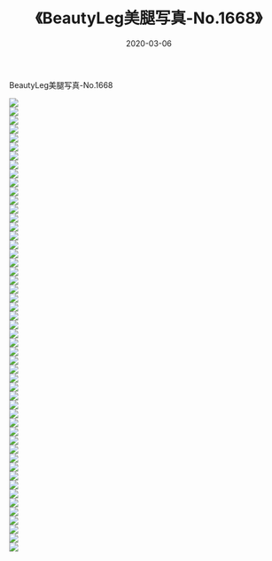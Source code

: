 ﻿---
layout: post
title:  《BeautyLeg美腿写真-No.1668》
date:   2020-03-06
img: http://img.660000.xyz/Sharelink/网络美图/2020/BeautyLeg美腿写真-No.1668/000.jpg
categories: [美女, 清纯, 唯美]
---

BeautyLeg美腿写真-No.1668

  ![](http://img.660000.xyz/Sharelink/网络美图/2020/BeautyLeg美腿写真-No.1668/001.jpg) <br> ![](http://img.660000.xyz/Sharelink/网络美图/2020/BeautyLeg美腿写真-No.1668/002.jpg) <br> ![](http://img.660000.xyz/Sharelink/网络美图/2020/BeautyLeg美腿写真-No.1668/003.jpg) <br> ![](http://img.660000.xyz/Sharelink/网络美图/2020/BeautyLeg美腿写真-No.1668/004.jpg) <br> ![](http://img.660000.xyz/Sharelink/网络美图/2020/BeautyLeg美腿写真-No.1668/005.jpg) <br> ![](http://img.660000.xyz/Sharelink/网络美图/2020/BeautyLeg美腿写真-No.1668/006.jpg) <br> ![](http://img.660000.xyz/Sharelink/网络美图/2020/BeautyLeg美腿写真-No.1668/007.jpg) <br> ![](http://img.660000.xyz/Sharelink/网络美图/2020/BeautyLeg美腿写真-No.1668/008.jpg) <br> ![](http://img.660000.xyz/Sharelink/网络美图/2020/BeautyLeg美腿写真-No.1668/009.jpg) <br> ![](http://img.660000.xyz/Sharelink/网络美图/2020/BeautyLeg美腿写真-No.1668/010.jpg) <br> ![](http://img.660000.xyz/Sharelink/网络美图/2020/BeautyLeg美腿写真-No.1668/011.jpg) <br> ![](http://img.660000.xyz/Sharelink/网络美图/2020/BeautyLeg美腿写真-No.1668/012.jpg) <br> ![](http://img.660000.xyz/Sharelink/网络美图/2020/BeautyLeg美腿写真-No.1668/013.jpg) <br> ![](http://img.660000.xyz/Sharelink/网络美图/2020/BeautyLeg美腿写真-No.1668/014.jpg) <br> ![](http://img.660000.xyz/Sharelink/网络美图/2020/BeautyLeg美腿写真-No.1668/015.jpg) <br> ![](http://img.660000.xyz/Sharelink/网络美图/2020/BeautyLeg美腿写真-No.1668/016.jpg) <br> ![](http://img.660000.xyz/Sharelink/网络美图/2020/BeautyLeg美腿写真-No.1668/017.jpg) <br> ![](http://img.660000.xyz/Sharelink/网络美图/2020/BeautyLeg美腿写真-No.1668/018.jpg) <br> ![](http://img.660000.xyz/Sharelink/网络美图/2020/BeautyLeg美腿写真-No.1668/019.jpg) <br> ![](http://img.660000.xyz/Sharelink/网络美图/2020/BeautyLeg美腿写真-No.1668/020.jpg) <br> ![](http://img.660000.xyz/Sharelink/网络美图/2020/BeautyLeg美腿写真-No.1668/021.jpg) <br> ![](http://img.660000.xyz/Sharelink/网络美图/2020/BeautyLeg美腿写真-No.1668/022.jpg) <br> ![](http://img.660000.xyz/Sharelink/网络美图/2020/BeautyLeg美腿写真-No.1668/023.jpg) <br> ![](http://img.660000.xyz/Sharelink/网络美图/2020/BeautyLeg美腿写真-No.1668/024.jpg) <br> ![](http://img.660000.xyz/Sharelink/网络美图/2020/BeautyLeg美腿写真-No.1668/025.jpg) <br> ![](http://img.660000.xyz/Sharelink/网络美图/2020/BeautyLeg美腿写真-No.1668/026.jpg) <br> ![](http://img.660000.xyz/Sharelink/网络美图/2020/BeautyLeg美腿写真-No.1668/027.jpg) <br> ![](http://img.660000.xyz/Sharelink/网络美图/2020/BeautyLeg美腿写真-No.1668/028.jpg) <br> ![](http://img.660000.xyz/Sharelink/网络美图/2020/BeautyLeg美腿写真-No.1668/029.jpg) <br> ![](http://img.660000.xyz/Sharelink/网络美图/2020/BeautyLeg美腿写真-No.1668/030.jpg) <br> ![](http://img.660000.xyz/Sharelink/网络美图/2020/BeautyLeg美腿写真-No.1668/031.jpg) <br> ![](http://img.660000.xyz/Sharelink/网络美图/2020/BeautyLeg美腿写真-No.1668/032.jpg) <br> ![](http://img.660000.xyz/Sharelink/网络美图/2020/BeautyLeg美腿写真-No.1668/033.jpg) <br> ![](http://img.660000.xyz/Sharelink/网络美图/2020/BeautyLeg美腿写真-No.1668/034.jpg) <br> ![](http://img.660000.xyz/Sharelink/网络美图/2020/BeautyLeg美腿写真-No.1668/035.jpg) <br> ![](http://img.660000.xyz/Sharelink/网络美图/2020/BeautyLeg美腿写真-No.1668/036.jpg) <br> ![](http://img.660000.xyz/Sharelink/网络美图/2020/BeautyLeg美腿写真-No.1668/037.jpg) <br> ![](http://img.660000.xyz/Sharelink/网络美图/2020/BeautyLeg美腿写真-No.1668/038.jpg) <br> ![](http://img.660000.xyz/Sharelink/网络美图/2020/BeautyLeg美腿写真-No.1668/039.jpg) <br> ![](http://img.660000.xyz/Sharelink/网络美图/2020/BeautyLeg美腿写真-No.1668/040.jpg) <br> ![](http://img.660000.xyz/Sharelink/网络美图/2020/BeautyLeg美腿写真-No.1668/041.jpg) <br> ![](http://img.660000.xyz/Sharelink/网络美图/2020/BeautyLeg美腿写真-No.1668/042.jpg) <br> ![](http://img.660000.xyz/Sharelink/网络美图/2020/BeautyLeg美腿写真-No.1668/043.jpg) <br> ![](http://img.660000.xyz/Sharelink/网络美图/2020/BeautyLeg美腿写真-No.1668/044.jpg) <br> ![](http://img.660000.xyz/Sharelink/网络美图/2020/BeautyLeg美腿写真-No.1668/045.jpg) <br> ![](http://img.660000.xyz/Sharelink/网络美图/2020/BeautyLeg美腿写真-No.1668/046.jpg) <br> ![](http://img.660000.xyz/Sharelink/网络美图/2020/BeautyLeg美腿写真-No.1668/047.jpg) <br> ![](http://img.660000.xyz/Sharelink/网络美图/2020/BeautyLeg美腿写真-No.1668/048.jpg) <br> ![](http://img.660000.xyz/Sharelink/网络美图/2020/BeautyLeg美腿写真-No.1668/049.jpg) <br> ![](http://img.660000.xyz/Sharelink/网络美图/2020/BeautyLeg美腿写真-No.1668/050.jpg) <br> ![](http://img.660000.xyz/Sharelink/网络美图/2020/BeautyLeg美腿写真-No.1668/051.jpg) <br>